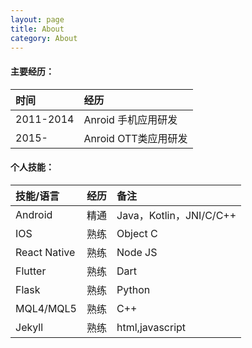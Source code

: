 ```yaml
---
layout: page
title: About
category: About
---  
```

#### 主要经历：

|时间|经历|
|:---|:---|
|2011-2014|Anroid 手机应用研发|
|2015-|Anroid OTT类应用研发|

#### 个人技能：

|技能/语言|经历|备注|
|:---|:---|:------|
|Android|精通|Java，Kotlin，JNI/C/C++|
|IOS|熟练|Object C|
|React Native|熟练|Node JS|
|Flutter|熟练|Dart|
|Flask|熟练|Python|
|MQL4/MQL5|熟练|C++|
|Jekyll|熟练|html,javascript|
